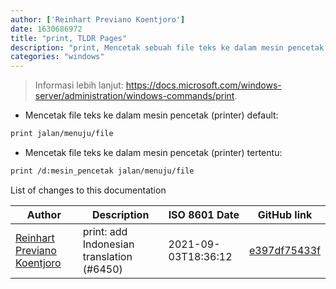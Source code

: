 ```yaml
---
author: ['Reinhart Previano Koentjoro']
date: 1630686972
title: "print, TLDR Pages"
description: "print, Mencetak sebuah file teks ke dalam mesin pencetak (printer)."
categories: "windows"
---
```

> Informasi lebih lanjut: <https://docs.microsoft.com/windows-server/administration/windows-commands/print>.

- Mencetak file teks ke dalam mesin pencetak (printer) default:

```bash
print jalan/menuju/file
```

- Mencetak file teks ke dalam mesin pencetak (printer) tertentu:

```bash
print /d:mesin_pencetak jalan/menuju/file
```
List of changes to this documentation


Author | Description | ISO 8601 Date | GitHub link
------|-----|-----|-----
[Reinhart Previano Koentjoro](mailto:reinhart_previano@yahoo.com) | print: add Indonesian translation (#6450) | 2021-09-03T18:36:12 | [e397df75433f](https://github.com/tldr-pages/tldr/commit/e397df75433f290dd16136acc392081081c1da7e)

